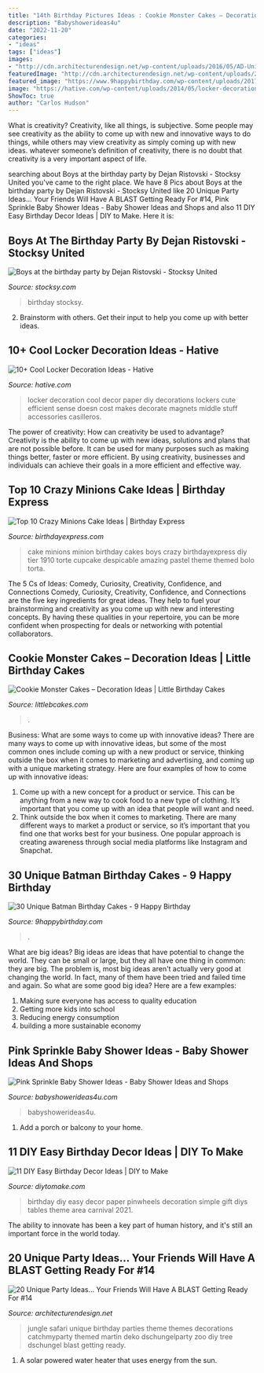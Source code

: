 ```yaml
---
title: "14th Birthday Pictures Ideas : Cookie Monster Cakes – Decoration Ideas"
description: "Babyshowerideas4u"
date: "2022-11-20"
categories:
- "ideas"
tags: ["ideas"]
images:
- "http://cdn.architecturendesign.net/wp-content/uploads/2016/05/AD-Unique-Party-Themes-04.jpg"
featuredImage: "http://cdn.architecturendesign.net/wp-content/uploads/2016/05/AD-Unique-Party-Themes-04.jpg"
featured_image: "https://www.9happybirthday.com/wp-content/uploads/2017/08/lovely-batman-cakes-640x900.jpg"
image: "https://hative.com/wp-content/uploads/2014/05/locker-decoration/4-contact-paper-locker-decoration.jpg"
ShowToc: true
author: "Carlos Hudson"
---
```



What is creativity?
Creativity, like all things, is subjective. Some people may see creativity as the ability to come up with new and innovative ways to do things, while others may view creativity as simply coming up with new ideas. whatever someone’s definition of creativity, there is no doubt that creativity is a very important aspect of life.

	

		
searching about Boys at the birthday party by Dejan Ristovski - Stocksy United you've came to the right place. We have 8 Pics about Boys at the birthday party by Dejan Ristovski - Stocksy United like 20 Unique Party Ideas… Your Friends Will Have A BLAST Getting Ready For #14, Pink Sprinkle Baby Shower Ideas - Baby Shower Ideas and Shops and also 11 DIY Easy Birthday Decor Ideas | DIY to Make. Here it is:
		
    
## Boys At The Birthday Party By Dejan Ristovski - Stocksy United

<img loading=lazy src="https://c.stocksy.com/a/Rsm700/z9/1856183.jpg" onerror="this.onerror=null;this.src='https://tse3.mm.bing.net/th?id=OIP.2bGpk-ULDL4kmfbGvCAu6wHaLH&amp;pid=15.1';" alt="Boys at the birthday party by Dejan Ristovski - Stocksy United">

_Source: stocksy.com_

>birthday stocksy. 

	

2. Brainstorm with others. Get their input to help you come up with better ideas.

    
## 10+ Cool Locker Decoration Ideas - Hative

<img loading=lazy src="https://hative.com/wp-content/uploads/2014/05/locker-decoration/4-contact-paper-locker-decoration.jpg" onerror="this.onerror=null;this.src='https://tse2.mm.bing.net/th?id=OIP.OKAdD3z3iR9AekLOzqiHPQHaJ6&amp;pid=15.1';" alt="10+ Cool Locker Decoration Ideas - Hative">

_Source: hative.com_

>locker decoration cool decor paper diy decorations lockers cute efficient sense doesn cost makes decorate magnets middle stuff accessories casilleros. 

	

The power of creativity: How can creativity be used to advantage?
Creativity is the ability to come up with new ideas, solutions and plans that are not possible before. It can be used for many purposes such as making things better, faster or more efficient. By using creativity, businesses and individuals can achieve their goals in a more efficient and effective way.

    
## Top 10 Crazy Minions Cake Ideas | Birthday Express

<img loading=lazy src="http://www.birthdayexpress.com/partyideas/wp-content/uploads/2015/07/Minions-cake-15.jpg" onerror="this.onerror=null;this.src='https://tse1.mm.bing.net/th?id=OIP.dDxivHagwmycZa8enj_bjQAAAA&amp;pid=15.1';" alt="Top 10 Crazy Minions Cake Ideas | Birthday Express">

_Source: birthdayexpress.com_

>cake minions minion birthday cakes boys crazy birthdayexpress diy tier 1910 torte cupcake despicable amazing pastel theme themed bolo torta. 

	

The 5 Cs of Ideas: Comedy, Curiosity, Creativity, Confidence, and Connections
Comedy, Curiosity, Creativity, Confidence, and Connections are the five key ingredients for great ideas. They help to fuel your brainstorming and creativity as you come up with new and interesting concepts. By having these qualities in your repertoire, you can be more confident when prospecting for deals or networking with potential collaborators.

    
## Cookie Monster Cakes – Decoration Ideas | Little Birthday Cakes

<img loading=lazy src="https://www.littlebcakes.com/wp-content/uploads/2014/01/Cookie-Monster-Cake-Pictures.jpg" onerror="this.onerror=null;this.src='https://tse4.mm.bing.net/th?id=OIP.Uwrj9sjURIxg2z46YxbhQQHaJ4&amp;pid=15.1';" alt="Cookie Monster Cakes – Decoration Ideas | Little Birthday Cakes">

_Source: littlebcakes.com_

>. 

	

Business: What are some ways to come up with innovative ideas?
There are many ways to come up with innovative ideas, but some of the most common ones include coming up with a new product or service, thinking outside the box when it comes to marketing and advertising, and coming up with a unique marketing strategy. Here are four examples of how to come up with innovative ideas: 
1. Come up with a new concept for a product or service. This can be anything from a new way to cook food to a new type of clothing. It’s important that you come up with an idea that people will want and need. 
2. Think outside the box when it comes to marketing. There are many different ways to market a product or service, so it’s important that you find one that works best for your business. One popular approach is creating awareness through social media platforms like Instagram and Snapchat.

    
## 30 Unique Batman Birthday Cakes - 9 Happy Birthday

<img loading=lazy src="https://www.9happybirthday.com/wp-content/uploads/2017/08/lovely-batman-cakes-640x900.jpg" onerror="this.onerror=null;this.src='https://tse1.mm.bing.net/th?id=OIP.hzA1mQ-Q4HnqH-6G-r7x4AHaKa&amp;pid=15.1';" alt="30 Unique Batman Birthday Cakes - 9 Happy Birthday">

_Source: 9happybirthday.com_

>. 

	

What are big ideas?
Big ideas are ideas that have potential to change the world. They can be small or large, but they all have one thing in common: they are big. The problem is, most big ideas aren't actually very good at changing the world. In fact, many of them have been tried and failed time and again. So what are some good big idea? Here are a few examples: 
1. Making sure everyone has access to quality education 
2. Getting more kids into school 
3. Reducing energy consumption 
4. building a more sustainable economy 

    
## Pink Sprinkle Baby Shower Ideas - Baby Shower Ideas And Shops

<img loading=lazy src="https://babyshowerideas4u.com/wp-content/uploads/2014/01/pink-7.jpg" onerror="this.onerror=null;this.src='https://tse4.mm.bing.net/th?id=OIP.HqezZl1TLyukgiHpdVquKAHaLI&amp;pid=15.1';" alt="Pink Sprinkle Baby Shower Ideas - Baby Shower Ideas and Shops">

_Source: babyshowerideas4u.com_

>babyshowerideas4u. 

	

1. Add a porch or balcony to your home.

    
## 11 DIY Easy Birthday Decor Ideas | DIY To Make

<img loading=lazy src="http://www.diytomake.com/wp-content/uploads/2015/09/Paper-Pinwheels.jpg" onerror="this.onerror=null;this.src='https://tse2.mm.bing.net/th?id=OIP.CQBf9e4IF1bsfxFDGHhjygHaLI&amp;pid=15.1';" alt="11 DIY Easy Birthday Decor Ideas | DIY to Make">

_Source: diytomake.com_

>birthday diy easy decor paper pinwheels decoration simple gift diys tables theme area carnival 2021. 

	

The ability to innovate has been a key part of human history, and it's still an important force in the world today.

    
## 20 Unique Party Ideas… Your Friends Will Have A BLAST Getting Ready For #14

<img loading=lazy src="http://cdn.architecturendesign.net/wp-content/uploads/2016/05/AD-Unique-Party-Themes-04.jpg" onerror="this.onerror=null;this.src='https://tse1.mm.bing.net/th?id=OIP.mjJizlYaB36qZCkNaMApDwHaQ1&amp;pid=15.1';" alt="20 Unique Party Ideas… Your Friends Will Have A BLAST Getting Ready For #14">

_Source: architecturendesign.net_

>jungle safari unique birthday parties theme themes decorations catchmyparty themed martin deko dschungelparty zoo diy tree dschungel blast getting ready. 

	

1. A solar powered water heater that uses energy from the sun.

